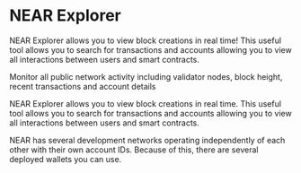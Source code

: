 # NEAR Explorer

NEAR Explorer allows you to view block creations in real time! This useful tool allows you to search for transactions and accounts allowing you to view all interactions between users and smart contracts.

Monitor all public network activity including validator nodes, block height, recent transactions and account details

NEAR Explorer allows you to view block creations in real time. This useful tool allows you to search for transactions and accounts allowing you to view all interactions between users and smart contracts.

NEAR has several development networks operating independently of each other with their own account IDs. Because of this, there are several deployed wallets you can use.
